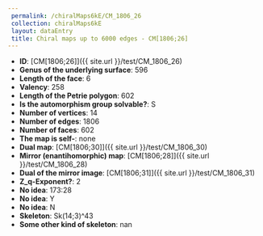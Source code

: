 ```yaml
--- 
 permalink: /chiralMaps6kE/CM_1806_26 
 collection: chiralMaps6kE
 layout: dataEntry
 title: Chiral maps up to 6000 edges - CM[1806;26]
---
```


- **ID**: [CM[1806;26]]({{ site.url }}/test/CM_1806_26)
- **Genus of the underlying surface**: 596
- **Length of the face**: 6
- **Valency**: 258
- **Length of the Petrie polygon**: 602
- **Is the automorphism group solvable?**: S
- **Number of vertices**: 14
- **Number of edges**: 1806
- **Number of faces**: 602
- **The map is self-**: none
- **Dual map**: [CM[1806;30]]({{ site.url }}/test/CM_1806_30)
- **Mirror (enantihomorphic) map**: [CM[1806;28]]({{ site.url }}/test/CM_1806_28)
- **Dual of the mirror image**: [CM[1806;31]]({{ site.url }}/test/CM_1806_31)
- **Z_q-Exponent?**: 2
- **No idea**:  173:28
- **No idea**: Y
- **No idea**: N
- **Skeleton**: Sk(14;3)^43
- **Some other kind of skeleton**: nan
